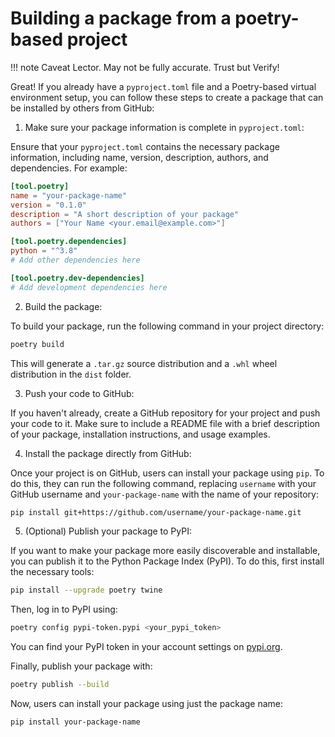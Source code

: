 # Building a package from a poetry-based project

!!! note
    Caveat Lector. May not be fully accurate. Trust but Verify!



Great! If you already have a `pyproject.toml` file and a Poetry-based virtual
environment setup, you can follow these steps to create a package that can be
installed by others from GitHub:

1. Make sure your package information is complete in `pyproject.toml`:

Ensure that your `pyproject.toml` contains the necessary package information,
including name, version, description, authors, and dependencies. For example:

```toml
[tool.poetry]
name = "your-package-name"
version = "0.1.0"
description = "A short description of your package"
authors = ["Your Name <your.email@example.com>"]

[tool.poetry.dependencies]
python = "^3.8"
# Add other dependencies here

[tool.poetry.dev-dependencies]
# Add development dependencies here
```

2. Build the package:

To build your package, run the following command in your project directory:

```bash
poetry build
```

This will generate a `.tar.gz` source distribution and a `.whl` wheel
distribution in the `dist` folder.

3. Push your code to GitHub:

If you haven't already, create a GitHub repository for your project and push
your code to it. Make sure to include a README file with a brief description of
your package, installation instructions, and usage examples.

4. Install the package directly from GitHub:

Once your project is on GitHub, users can install your package using `pip`. To
do this, they can run the following command, replacing `username` with your
GitHub username and `your-package-name` with the name of your repository:

```bash
pip install git+https://github.com/username/your-package-name.git
```

5. (Optional) Publish your package to PyPI:

If you want to make your package more easily discoverable and installable, you
can publish it to the Python Package Index (PyPI). To do this, first install the
necessary tools:

```bash
pip install --upgrade poetry twine
```

Then, log in to PyPI using:

```bash
poetry config pypi-token.pypi <your_pypi_token>
```

You can find your PyPI token in your account settings
on [pypi.org](https://pypi.org/manage/account/token/).

Finally, publish your package with:

```bash
poetry publish --build
```

Now, users can install your package using just the package name:

```bash
pip install your-package-name
```